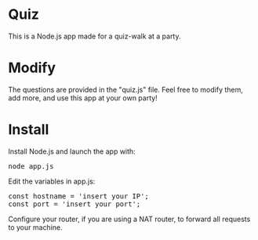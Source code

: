 # Quiz

This is a Node.js app made for a quiz-walk at a party. 

# Modify 

The questions are provided in the "quiz.js" file. Feel free to modify them, add more, and 
use this app at your own party! 

# Install

Install <href a="https://nodejs.org/en/">Node.js</href> and launch the app with: 
<pre>
node app.js
</pre>

Edit the variables in app.js:
<pre>
const hostname = 'insert your IP';
const port = 'insert your port';
</pre>

Configure your router, if you are using a NAT router, to <href a="https://en.wikipedia.org/wiki/Port_forwarding">forward all requests to your machine</href>.
